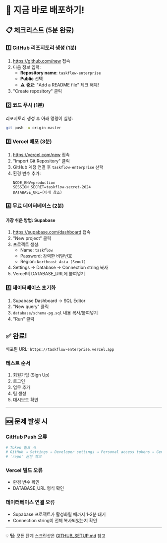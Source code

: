 # 🚀 지금 바로 배포하기!

## 📋 체크리스트 (5분 완료)

### 1️⃣ GitHub 리포지토리 생성 (1분)
1. https://github.com/new 접속
2. 다음 정보 입력:
   - **Repository name**: `taskflow-enterprise`
   - **Public** 선택
   - ⚠️ **중요**: "Add a README file" 체크 해제!
3. "Create repository" 클릭

### 2️⃣ 코드 푸시 (1분)
리포지토리 생성 후 아래 명령어 실행:
```bash
git push -u origin master
```

### 3️⃣ Vercel 배포 (3분)
1. https://vercel.com/new 접속
2. "Import Git Repository" 클릭
3. GitHub 계정 연결 후 `taskflow-enterprise` 선택
4. 환경 변수 추가:
   ```
   NODE_ENV=production
   SESSION_SECRET=taskflow-secret-2024
   DATABASE_URL=(아래 참조)
   ```

### 4️⃣ 무료 데이터베이스 (2분)

#### 가장 쉬운 방법: Supabase
1. https://supabase.com/dashboard 접속
2. "New project" 클릭
3. 프로젝트 생성:
   - Name: `taskflow`
   - Password: 강력한 비밀번호
   - Region: `Northeast Asia (Seoul)`
4. Settings → Database → Connection string 복사
5. Vercel의 DATABASE_URL에 붙여넣기

### 5️⃣ 데이터베이스 초기화
1. Supabase Dashboard → SQL Editor
2. "New query" 클릭
3. `database/schema-pg.sql` 내용 복사/붙여넣기
4. "Run" 클릭

## ✅ 완료!

배포된 URL: `https://taskflow-enterprise.vercel.app`

### 테스트 순서
1. 회원가입 (Sign Up)
2. 로그인
3. 업무 추가
4. 팀 생성
5. 대시보드 확인

---

## 🆘 문제 발생 시

### GitHub Push 오류
```bash
# Token 필요 시
# GitHub → Settings → Developer settings → Personal access tokens → Generate new token
# 'repo' 권한 체크
```

### Vercel 빌드 오류
- 환경 변수 확인
- DATABASE_URL 형식 확인

### 데이터베이스 연결 오류
- Supabase 프로젝트가 활성화될 때까지 1-2분 대기
- Connection string이 전체 복사되었는지 확인

---

💡 **팁**: 모든 단계 스크린샷은 [GITHUB_SETUP.md](GITHUB_SETUP.md) 참고